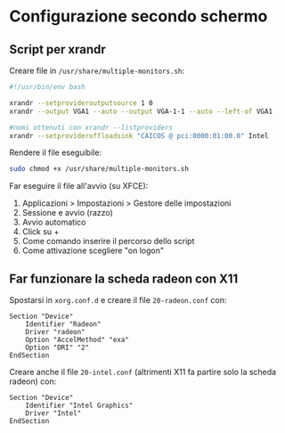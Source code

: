 # Configurazione secondo schermo

## Script per xrandr

Creare file in `/usr/share/multiple-monitors.sh`:

```bash
#!/usr/bin/env bash

xrandr --setprovideroutputsource 1 0
xrandr --output VGA1 --auto --output VGA-1-1 --auto --left-of VGA1

#nomi ottenuti con xrandr --listproviders
xrandr --setprovideroffloadsink "CAICOS @ pci:0000:01:00.0" Intel
```

Rendere il file eseguibile:

```bash
sudo chmod +x /usr/share/multiple-monitors.sh
```

Far eseguire il file all'avvio (su XFCE):
1. Applicazioni > Impostazioni > Gestore delle impostazioni
1. Sessione e avvio (razzo)
1. Avvio automatico
1. Click su +
1. Come comando inserire il percorso dello script
1. Come attivazione scegliere "on logon"

## Far funzionare la scheda radeon con X11

Spostarsi in `xorg.conf.d` e creare il file `20-radeon.conf` con:

```
Section "Device"
	Identifier "Radeon"
	Driver "radeon"
	Option "AccelMethod" "exa"
	Option "DRI" "2"
EndSection
```

Creare anche il file `20-intel.conf` (altrimenti X11 fa partire solo la scheda radeon) con:
```
Section "Device"
	Identifier "Intel Graphics"
	Driver "Intel"
EndSection
```

